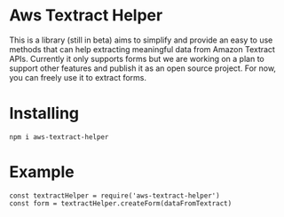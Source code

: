 # Aws Textract Helper
This is a library (still in beta) aims to simplify and provide an easy to use methods that can help extracting meaningful data from Amazon Textract APIs.
Currently it only supports forms but we are working on a plan to support other features and publish it as an open source project.
For now, you can freely use it to extract forms.

# Installing
```
npm i aws-textract-helper
```

# Example
```
const textractHelper = require('aws-textract-helper')
const form = textractHelper.createForm(dataFromTextract)
```